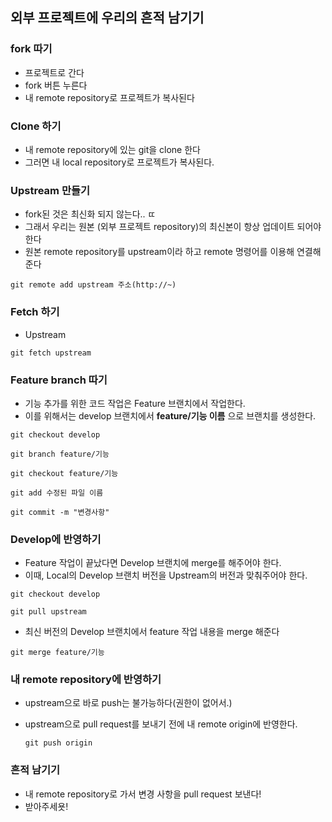 ## 외부 프로젝트에 우리의 흔적 남기기 ##



### fork 따기 ###

- 프로젝트로 간다
- fork 버튼 누른다
- 내 remote repository로 프로젝트가 복사된다



### Clone 하기 ###

- 내 remote repository에 있는 git을 clone 한다
- 그러면 내 local repository로 프로젝트가 복사된다.



### Upstream 만들기 ###

- fork된 것은 최신화 되지 않는다.. ㄸ
- 그래서 우리는 원본 (외부 프로젝트 repository)의 최신본이 항상 업데이트 되어야 한다
- 원본 remote repository를 upstream이라 하고  remote 명령어를 이용해 연결해준다

`git remote add upstream 주소(http://~)`



### Fetch 하기 ###

- Upstream 

`git fetch upstream`



### Feature branch 따기 ###

- 기능 추가를 위한 코드 작업은 Feature 브랜치에서 작업한다.
- 이를 위해서는 develop 브랜치에서 **feature/기능 이름** 으로 브랜치를 생성한다.

`git checkout develop`

`git branch feature/기능`

`git checkout feature/기능`

`git add 수정된 파일 이름`

`git commit -m "변경사항"`



### Develop에 반영하기 ###

- Feature 작업이 끝났다면 Develop 브랜치에 merge를 해주어야 한다.
- 이때, Local의 Develop 브랜치 버전을 Upstream의 버전과 맞춰주어야 한다.

`git checkout develop`

`git pull upstream`

- 최신 버전의 Develop 브랜치에서 feature 작업 내용을 merge 해준다

`git merge feature/기능`



### 내 remote repository에 반영하기 ###

- upstream으로 바로 push는 불가능하다(권한이 없어서.)

- upstream으로 pull request를 보내기 전에 내 remote origin에 반영한다.

  `git push origin`



### 흔적 남기기 ###

- 내 remote repository로 가서 변경 사항을 pull request 보낸다!
- 받아주세욧!